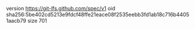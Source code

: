 version https://git-lfs.github.com/spec/v1
oid sha256:5be402cd5213e9fdcf48ffe21eace08f2535eebb3fd1ab18c716b44051aacb79
size 701
